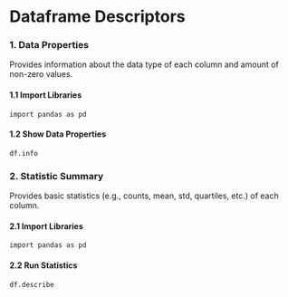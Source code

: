 # Dataframe Descriptors
### 1. Data Properties
Provides information about the data type of each column and amount of non-zero values.
#### 1.1 Import Libraries
    import pandas as pd
#### 1.2 Show Data Properties
    df.info
### 2. Statistic Summary
Provides basic statistics (e.g., counts, mean, std, quartiles, etc.) of each column.
#### 2.1 Import Libraries
    import pandas as pd
#### 2.2 Run Statistics
    df.describe
